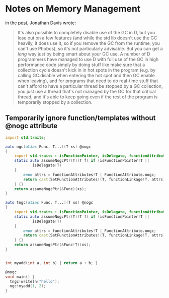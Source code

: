 # Notes on Memory Management

in the [post](https://forum.dlang.org/post/mailman.1154.1476359814.2994.digitalmars-d-learn@puremagic.com), Jonathan Davis wrote:

> It's also possible to completely disable use of the GC in D, but you lose out on a few features (and while the std lib doesn't use the GC heavily, it does use it, so if you remove the GC from the runtime, you can't use Phobos), so it's not particularly advisable. But you can get a _long_ way just by being smart about your GC use. A number of D programmers have managed to use D with full use of the GC in high performance code simply by doing stuff like make sure that a collection cycle doesn't kick in in hot spots in the program (e.g. by calling GC.disable when entering the hot spot and then GC.enable when leaving), and for programs that need to do real-time stuff that can't afford to have a particular thread be stopped by a GC collection, you just use a thread that's not managed by the GC for that critical thread, and it's able to keep going even if the rest of the program is temporarily stopped by a collection.


## Temporarily ignore function/templates without @nogc attribute

```d
import std.traits;

auto ngc(alias Func, T...)(T xs) @nogc
{
    import std.traits : isFunctionPointer, isDelegate, functionAttributes, FunctionAttribute, SetFunctionAttributes, functionLinkage;
    static auto assumeNogcPtr(T)(T f) if (isFunctionPointer!T ||
            isDelegate!T)
    {   
        enum attrs = functionAttributes!T | FunctionAttribute.nogc;
        return cast(SetFunctionAttributes!(T, functionLinkage!T, attrs)) f;
    } {}
    return assumeNogcPtr(&Func)(xs);
}

auto tngc(alias Func, T...)(T xs) @nogc
{
    import std.traits : isFunctionPointer, isDelegate, functionAttributes, FunctionAttribute, SetFunctionAttributes, functionLinkage;
    static auto assumeNogcPtr(T)(T f) if (isFunctionPointer!T ||
            isDelegate!T)
    {   
        enum attrs = functionAttributes!T | FunctionAttribute.nogc;
        return cast(SetFunctionAttributes!(T, functionLinkage!T, attrs)) f;
    } {}
    return assumeNogcPtr(&Func!T)(xs);
}


int myadd(int a, int b) { return a + b; }

@nogc
void main() {
  tngc!writeln("hello"); 
  ngc!myadd(1, 2);
}
```


